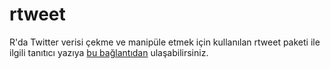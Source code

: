 # rtweet

R'da Twitter verisi çekme ve manipüle etmek için kullanılan rtweet paketi ile ilgili tanıtıcı yazıya [bu bağlantıdan](https://medium.com/@ozancanozdemir/mavi-ku%C5%9Ftan-mavi-ra-yolculuk-rtweet-13ad5c76e8cf)
ulaşabilirsiniz.

